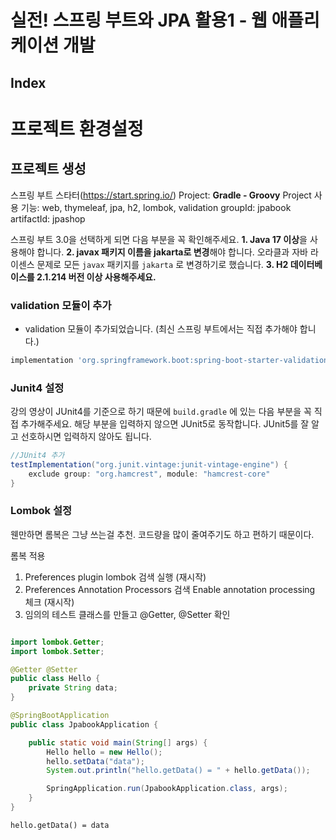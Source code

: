 # 실전! 스프링 부트와 JPA 활용1 - 웹 애플리케이션 개발

## Index

# 프로젝트 환경설정

## 프로젝트 생성
스프링 부트 스타터(https://start.spring.io/)
Project: **Gradle - Groovy** Project
사용 기능: web, thymeleaf, jpa, h2, lombok, validation
groupId: jpabook artifactId: jpashop

스프링 부트 3.0을 선택하게 되면 다음 부분을 꼭 확인해주세요. **1. Java 17 이상**을 사용해야 합니다.
**2. javax 패키지 이름을 jakarta로 변경**해야 합니다.
오라클과 자바 라이센스 문제로 모든 `javax` 패키지를 `jakarta` 로 변경하기로 했습니다. **3. H2 데이터베이스를 2.1.214 버전 이상 사용해주세요.**

### validation 모듈이 추가

- validation 모듈이 추가되었습니다. (최신 스프링 부트에서는 직접 추가해야 합니다.)

```groovy
implementation 'org.springframework.boot:spring-boot-starter-validation'
```


### Junit4 설정
강의 영상이 JUnit4를 기준으로 하기 때문에 `build.gradle` 에 있는 다음 부분을 꼭 직접 추가해주세요.
해당 부분을 입력하지 않으면 JUnit5로 동작합니다. JUnit5를 잘 알고 선호하시면 입력하지 않아도 됩니다.

```groovy
//JUnit4 추가 
testImplementation("org.junit.vintage:junit-vintage-engine") {
    exclude group: "org.hamcrest", module: "hamcrest-core"
}
```

### Lombok 설정

웬만하면 롬복은 그냥 쓰는걸 추천. 코드량을 많이 줄여주기도 하고 편하기 때문이다.

롬복 적용
1. Preferences plugin lombok 검색 실행 (재시작)
2. Preferences Annotation Processors 검색 Enable annotation processing 체크 (재시작)
3. 임의의 테스트 클래스를 만들고 @Getter, @Setter 확인

```java

import lombok.Getter;
import lombok.Setter;

@Getter @Setter
public class Hello {
    private String data;
}

@SpringBootApplication
public class JpabookApplication {

    public static void main(String[] args) {
        Hello hello = new Hello();
        hello.setData("data");
        System.out.println("hello.getData() = " + hello.getData());

        SpringApplication.run(JpabookApplication.class, args);
    }
}
```

```
hello.getData() = data
```